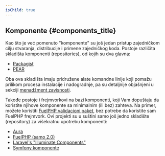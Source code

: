 ```yaml
---
isChild: true
---
```


## Komponente {#components_title}

Kao što je već pomenuto "komponente" su još jedan pristup zajedničkom cilju stvaranja, distribucije i primene 
zajedničkog koda. Postoje različita skladišta komponenti (repositories), od kojih su dva glavna:

* [Packagist](/#composer_and_packagist)
* [PEAR](/#pear)

Oba ova skladišta imaju pridružene alate komandne linije koji pomažu prilikom procesa instalacije i nadogradnje, pa su 
detaljnije objašnjeni u sekciji [menadžment zavisnosti][dm].

Takođe postoje i frejmvorkovi na bazi komponenti, koji Vam dopuštaju da koristite njihove komponente sa minimalnim (ili 
bez) zahteva. Na primer, možete koristiti [FuelPHP validacioni paket][fuelval], bez potrebe da koristite sam FuelPHP 
frejmvork. Ovi projekti su u suštini samo još jedno skladište (repository) za višekratnu upotrebu komponenti:

  [dm]: /#dependency_management
  [fuelval]: https://github.com/fuelphp/validation

* [Aura](http://auraphp.github.com/)
* [FuelPHP (samo 2.0)](https://github.com/fuelphp)
* [Laravel's "Illuminate Components"](https://github.com/illuminate)
* [Symfony komponente](http://symfony.com/doc/current/components/index.html)
